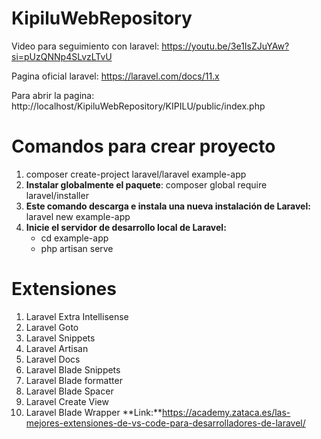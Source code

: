 # KipiluWebRepository

Video para seguimiento con laravel:  https://youtu.be/3e1IsZJuYAw?si=pUzQNNp4SLvzLTvU


Pagina oficial laravel: https://laravel.com/docs/11.x


Para abrir la pagina: http://localhost/KipiluWebRepository/KIPILU/public/index.php


# Comandos para crear proyecto

 1. composer create-project laravel/laravel example-app
 2. **Instalar globalmente el paquete**: composer global require laravel/installer
 3. **Este comando descarga e instala una nueva instalación de Laravel:** laravel new example-app
 4. **Inicie el servidor de desarrollo local de Laravel:**
    - cd example-app
    - php artisan serve
  
# Extensiones

   1. Laravel Extra Intellisense
   2. Laravel Goto
   3. Laravel Snippets
   4. Laravel Artisan
   5. Laravel Docs
   6. Laravel Blade Snippets
   7. Laravel Blade formatter
   8. Laravel Blade Spacer
   9. Laravel Create View
   10. Laravel Blade Wrapper
**Link:**https://academy.zataca.es/las-mejores-extensiones-de-vs-code-para-desarrolladores-de-laravel/






